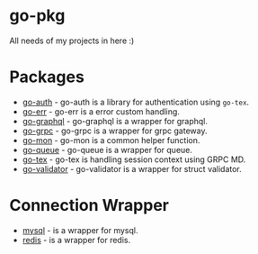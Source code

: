 # go-pkg
All needs of my projects in here :)

# Packages
* [go-auth](https://github.com/tanyudii/go-pkg/blob/main/go-auth/README.md) - go-auth is a library for authentication using `go-tex`.
* [go-err](https://github.com/tanyudii/go-pkg/blob/main/go-err/README.md) - go-err is a error custom handling.
* [go-graphql](https://github.com/tanyudii/go-pkg/blob/main/go-graphql/README.md) - go-graphql is a wrapper for graphql.
* [go-grpc](https://github.com/tanyudii/go-pkg/blob/main/go-grpc/README.md) - go-grpc is a wrapper for grpc gateway.
* [go-mon](https://github.com/tanyudii/go-pkg/blob/main/go-mon/README.md) - go-mon is a common helper function.
* [go-queue](https://github.com/tanyudii/go-pkg/blob/main/go-queue/README.md) - go-queue is a wrapper for queue.
* [go-tex](https://github.com/tanyudii/go-pkg/blob/main/go-tex/README.md) - go-tex is handling session context using GRPC MD.
* [go-validator](https://github.com/tanyudii/go-pkg/blob/main/go-validator/README.md) - go-validator is a wrapper for struct validator.

# Connection Wrapper
* [mysql](https://github.com/tanyudii/go-pkg/blob/main/connection/mysql/README.md) - is a wrapper for mysql.
* [redis](https://github.com/tanyudii/go-pkg/blob/main/connection/redis/README.md) - is a wrapper for redis.